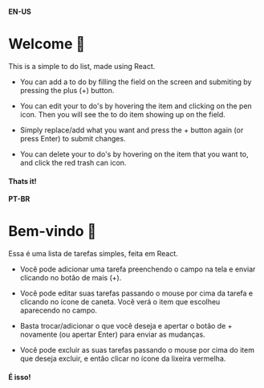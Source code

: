 **EN-US**

# Welcome 👋

This is a simple to do list, made using React.

- You can add a to do by filling the field on the screen and submiting by pressing the plus (+) button.

- You can edit your to do's by hovering the item and clicking on the pen icon. Then you will see the to do item showing up on the field.

- Simply replace/add what you want and press the + button again (or press Enter) to submit changes.

- You can delete your to do's by hovering on the item that you want to, and click the red trash can icon.

#### Thats it!

**PT-BR**

# Bem-vindo 👋

Essa é uma lista de tarefas simples, feita em React.

- Você pode adicionar uma tarefa preenchendo o campo na tela e enviar clicando no botão de mais (+).

- Você pode editar suas tarefas passando o mouse por cima da tarefa e clicando no ícone de caneta. Você verá o item que escolheu aparecendo no campo.

- Basta trocar/adicionar o que você deseja e apertar o botão de + novamente (ou apertar Enter) para enviar as mudanças.

- Você pode excluir as suas tarefas passando o mouse por cima do item que deseja excluir, e então clicar no ícone da lixeira vermelha.

#### É isso!
